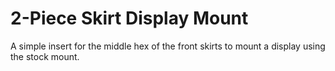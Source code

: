 # 2-Piece Skirt Display Mount
A simple insert for the middle hex of the front skirts to mount a display using the stock mount.
